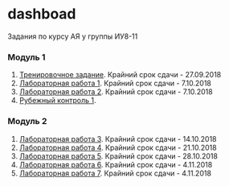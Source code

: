 # dashboad
Задания по курсу АЯ у группы ИУ8-11

### Модуль 1
1. [Тренировочное задание](https://classroom.github.com/a/J-dNYuEp). Крайний срок сдачи - 27.09.2018
1. [Лабораторная работа 1](https://classroom.github.com/a/xlw20pCh). Крайний срок сдачи - 7.10.2018
1. [Лабораторная работа 2](https://classroom.github.com/a/2X6V_aUg). Крайний срок сдачи - 7.10.2018
1. [Рубежный контроль 1]().

### Модуль 2
1. [Лабораторная работа 3](https://classroom.github.com/a/_RQsQRk1). Крайний срок сдачи - 14.10.2018
1. [Лабораторная работа 4](https://classroom.github.com/a/TcNNcoUZ). Крайний срок сдачи - 21.10.2018
1. [Лабораторная работа 5](https://classroom.github.com/a/LDw_ex7S). Крайний срок сдачи - 28.10.2018
1. [Лабораторная работа 6](https://classroom.github.com/a/MDvVUn1u). Крайний срок сдачи - 4.11.2018
1. [Лабораторная работа 7](). Крайний срок сдачи - 4.11.2018
